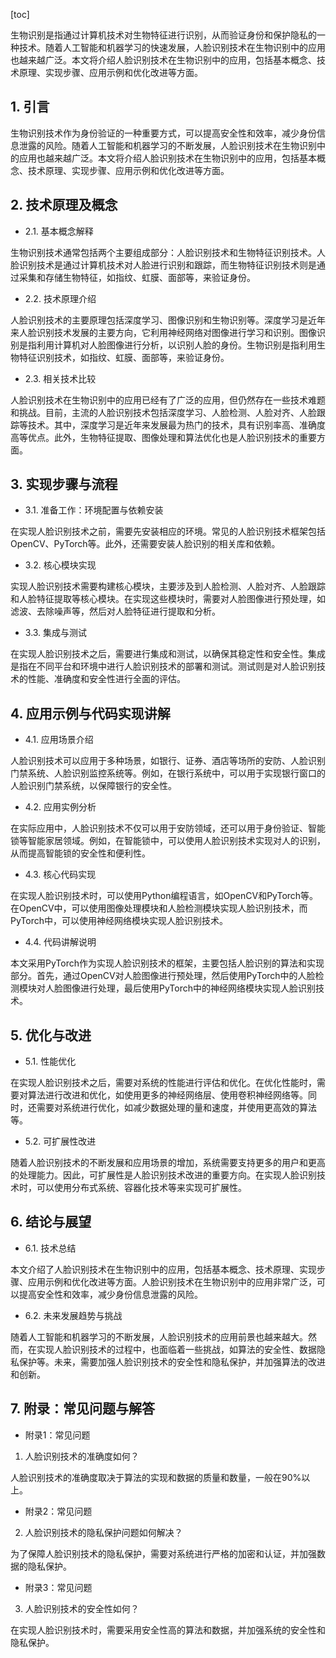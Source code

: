 
[toc]                    
                
                
生物识别是指通过计算机技术对生物特征进行识别，从而验证身份和保护隐私的一种技术。随着人工智能和机器学习的快速发展，人脸识别技术在生物识别中的应用也越来越广泛。本文将介绍人脸识别技术在生物识别中的应用，包括基本概念、技术原理、实现步骤、应用示例和优化改进等方面。

## 1. 引言

生物识别技术作为身份验证的一种重要方式，可以提高安全性和效率，减少身份信息泄露的风险。随着人工智能和机器学习的不断发展，人脸识别技术在生物识别中的应用也越来越广泛。本文将介绍人脸识别技术在生物识别中的应用，包括基本概念、技术原理、实现步骤、应用示例和优化改进等方面。

## 2. 技术原理及概念

- 2.1. 基本概念解释

生物识别技术通常包括两个主要组成部分：人脸识别技术和生物特征识别技术。人脸识别技术是通过计算机技术对人脸进行识别和跟踪，而生物特征识别技术则是通过采集和存储生物特征，如指纹、虹膜、面部等，来验证身份。

- 2.2. 技术原理介绍

人脸识别技术的主要原理包括深度学习、图像识别和生物识别等。深度学习是近年来人脸识别技术发展的主要方向，它利用神经网络对图像进行学习和识别。图像识别是指利用计算机对人脸图像进行分析，以识别人脸的身份。生物识别是指利用生物特征识别技术，如指纹、虹膜、面部等，来验证身份。

- 2.3. 相关技术比较

人脸识别技术在生物识别中的应用已经有了广泛的应用，但仍然存在一些技术难题和挑战。目前，主流的人脸识别技术包括深度学习、人脸检测、人脸对齐、人脸跟踪等技术。其中，深度学习是近年来发展最为热门的技术，具有识别率高、准确度高等优点。此外，生物特征提取、图像处理和算法优化也是人脸识别技术的重要方面。

## 3. 实现步骤与流程

- 3.1. 准备工作：环境配置与依赖安装

在实现人脸识别技术之前，需要先安装相应的环境。常见的人脸识别技术框架包括OpenCV、PyTorch等。此外，还需要安装人脸识别的相关库和依赖。

- 3.2. 核心模块实现

实现人脸识别技术需要构建核心模块，主要涉及到人脸检测、人脸对齐、人脸跟踪和人脸特征提取等核心模块。在实现这些模块时，需要对人脸图像进行预处理，如滤波、去除噪声等，然后对人脸特征进行提取和分析。

- 3.3. 集成与测试

在实现人脸识别技术之后，需要进行集成和测试，以确保其稳定性和安全性。集成是指在不同平台和环境中进行人脸识别技术的部署和测试。测试则是对人脸识别技术的性能、准确度和安全性进行全面的评估。

## 4. 应用示例与代码实现讲解

- 4.1. 应用场景介绍

人脸识别技术可以应用于多种场景，如银行、证券、酒店等场所的安防、人脸识别门禁系统、人脸识别监控系统等。例如，在银行系统中，可以用于实现银行窗口的人脸识别门禁系统，以保障银行的安全性。

- 4.2. 应用实例分析

在实际应用中，人脸识别技术不仅可以用于安防领域，还可以用于身份验证、智能锁等智能家居领域。例如，在智能锁中，可以使用人脸识别技术实现对人的识别，从而提高智能锁的安全性和便利性。

- 4.3. 核心代码实现

在实现人脸识别技术时，可以使用Python编程语言，如OpenCV和PyTorch等。在OpenCV中，可以使用图像处理模块和人脸检测模块实现人脸识别技术，而PyTorch中，可以使用神经网络模块实现人脸识别技术。

- 4.4. 代码讲解说明

本文采用PyTorch作为实现人脸识别技术的框架，主要包括人脸识别的算法和实现部分。首先，通过OpenCV对人脸图像进行预处理，然后使用PyTorch中的人脸检测模块对人脸图像进行处理，最后使用PyTorch中的神经网络模块实现人脸识别技术。

## 5. 优化与改进

- 5.1. 性能优化

在实现人脸识别技术之后，需要对系统的性能进行评估和优化。在优化性能时，需要对算法进行改进和优化，如使用更多的神经网络层、使用卷积神经网络等。同时，还需要对系统进行优化，如减少数据处理的量和速度，并使用更高效的算法等。

- 5.2. 可扩展性改进

随着人脸识别技术的不断发展和应用场景的增加，系统需要支持更多的用户和更高的处理能力。因此，可扩展性是人脸识别技术改进的重要方向。在实现人脸识别技术时，可以使用分布式系统、容器化技术等来实现可扩展性。

## 6. 结论与展望

- 6.1. 技术总结

本文介绍了人脸识别技术在生物识别中的应用，包括基本概念、技术原理、实现步骤、应用示例和优化改进等方面。人脸识别技术在生物识别中的应用非常广泛，可以提高安全性和效率，减少身份信息泄露的风险。

- 6.2. 未来发展趋势与挑战

随着人工智能和机器学习的不断发展，人脸识别技术的应用前景也越来越大。然而，在实现人脸识别技术的过程中，也面临着一些挑战，如算法的安全性、数据隐私保护等。未来，需要加强人脸识别技术的安全性和隐私保护，并加强算法的改进和创新。

## 7. 附录：常见问题与解答

- 附录1：常见问题

1. 人脸识别技术的准确度如何？

人脸识别技术的准确度取决于算法的实现和数据的质量和数量，一般在90%以上。

- 附录2：常见问题

2. 人脸识别技术的隐私保护问题如何解决？

为了保障人脸识别技术的隐私保护，需要对系统进行严格的加密和认证，并加强数据的隐私保护。

- 附录3：常见问题

3. 人脸识别技术的安全性如何？

在实现人脸识别技术时，需要采用安全性高的算法和数据，并加强系统的安全性和隐私保护。

